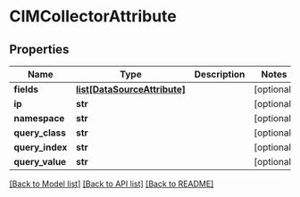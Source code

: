 # CIMCollectorAttribute

## Properties
Name | Type | Description | Notes
------------ | ------------- | ------------- | -------------
**fields** | [**list[DataSourceAttribute]**](DataSourceAttribute.md) |  | [optional] 
**ip** | **str** |  | [optional] 
**namespace** | **str** |  | [optional] 
**query_class** | **str** |  | [optional] 
**query_index** | **str** |  | [optional] 
**query_value** | **str** |  | [optional] 

[[Back to Model list]](../README.md#documentation-for-models) [[Back to API list]](../README.md#documentation-for-api-endpoints) [[Back to README]](../README.md)


